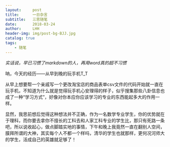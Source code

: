 ```yaml
---
layout:     post
title:      一日杂言
subtitle:   三思随笔
date:       2018-03-24
author:     LHH
header-img: img/post-bg-BJJ.jpg
catalog: true
tags:
    - 随笔
---
```


*实话说，早已习惯了markdown的人，再用word真的超不习惯*

呐，今天的经历——从早到晚的玩手机T_T

从早上想要帮一个亲戚写一个更改淘宝店的商品表单csv文件的代码开始就一直在玩手机，不知道为什么就是觉得玩手机心安理得的样子，似乎搜集那些八卦信息也成了一种“学习方式”，好像对你本应你应该学习的专业的东西能起多大的作用一样。

显然，我思前想后觉得这种想法并不正确，作为一名数学专业学生，你的优势就在于理科，而你要去拿你不擅长的工科去和人家工科专业的学生比，那只有死路一条吧，所以说收起心，做点脚踏实地的事情，下午和晚上我竟然一直在翻别人空间，膜拜所谓的大神，其实每个人不都一个样吗，清华的学生也就那样，更何况河师大的学生，活成自己的英雄就足够了！